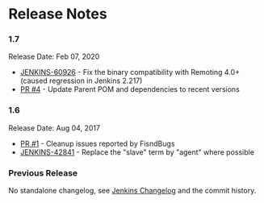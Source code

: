 Release Notes
===

### 1.7

Release Date: Feb 07, 2020

* [JENKINS-60926](https://issues.jenkins-ci.org/browse/JENKINS-60926) - Fix the binary compatibility with Remoting 4.0+ (caused regression in Jenkins 2.217)
* [PR #4](https://github.com/jenkinsci/slave-installer-module/pull/4) - Update Parent POM and dependencies to recent versions

### 1.6

Release Date: Aug 04, 2017

* [PR #1](https://github.com/jenkinsci/slave-installer-module/pull/1/) - Cleanup issues reported by FisndBugs
* [JENKINS-42841](https://issues.jenkins-ci.org/browse/JENKINS-42841) - Replace the "slave" term by "agent" where possible

### Previous Release

No standalone changelog, see [Jenkins Changelog](https://jenkins.io/changelog/) and the commit history.
